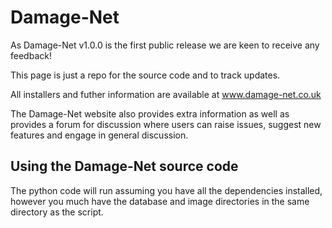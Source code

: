 # Damage-Net

As Damage-Net v1.0.0 is the first public release we are keen to receive any feedback!

This page is just a repo for the source code and to track updates.

All installers and futher information are available at www.damage-net.co.uk 

The Damage-Net website also provides extra information as well as provides a forum for discussion where users can raise issues, suggest new features and engage in general discussion.




## Using the Damage-Net source code

The python code will run assuming you have all the dependencies installed, however you much have the database and image directories in the same directory as the script. 
